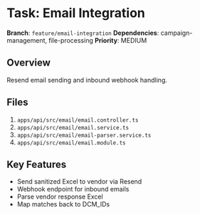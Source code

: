 # Task: Email Integration

**Branch**: `feature/email-integration`
**Dependencies**: campaign-management, file-processing
**Priority**: MEDIUM

## Overview
Resend email sending and inbound webhook handling.

## Files
1. `apps/api/src/email/email.controller.ts`
2. `apps/api/src/email/email.service.ts`
3. `apps/api/src/email/email-parser.service.ts`
4. `apps/api/src/email/email.module.ts`

## Key Features
- Send sanitized Excel to vendor via Resend
- Webhook endpoint for inbound emails
- Parse vendor response Excel
- Map matches back to DCM_IDs
